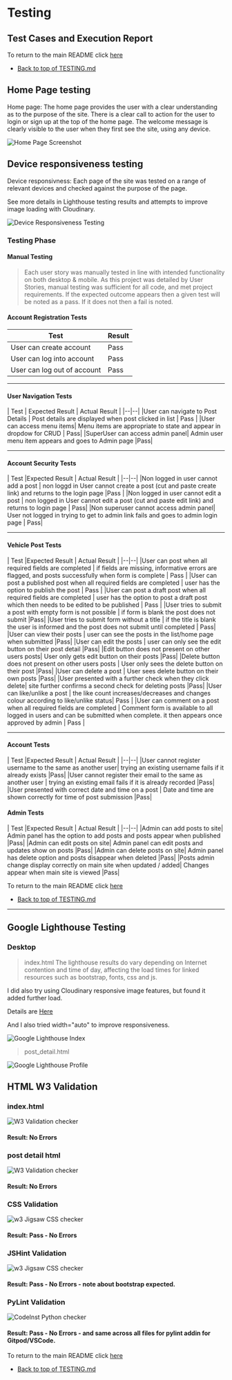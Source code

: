 # Testing
## Test Cases and Execution Report

To return to the main README click [here](/README.md)

* [Back to top of TESTING.md](#testing) 

## Home Page testing

Home page: The home page provides the user with a clear understanding as to the purpose of the site. 
There is a clear call to action for the user to login or sign up at the top of the home page. 
The welcome message is clearly visible to the user when they first see the site, using any device.

![Home Page Screenshot](/assets/screenshots/homepage.png)

## Device responsiveness testing

Device responsivness: Each page of the site was tested on a range of relevant devices and checked against the purpose of the page. 

See more details in Lighthouse testing results and attempts to improve image loading with Cloudinary.

![Device Responsiveness Testing](/assets/screenshots/responsiveness.png)


### Testing Phase

#### Manual Testing

> Each user story was manually tested in line with intended functionality on both desktop & mobile.
> As this project was detailed by User Stories, manual testing was sufficient for all code, and met project requirements.
> If the expected outcome appears then a given test will be noted as a pass. If it does not then a fail is noted.

#### Account Registration Tests
| Test |Result  |
|--|--|
| User can create account | Pass |
| User can log into account| Pass|
|User can log out of account|Pass|

---

#### User Navigation Tests

| Test | Expected Result | Actual Result  |
|--|--|
|User can navigate to Post Details | Post details are displayed when post clicked in list | Pass |
|User can access menu items| Menu items are appropriate to state and appear in dropdow for CRUD | Pass|
|SuperUser can access admin panel| Admin user menu item appears and goes to Admin page |Pass|

---

#### Account Security Tests

| Test |Expected Result | Actual Result  |
|--|--|
|Non logged in user cannot add a post | non loggd in User cannot create a post (cut and paste create link) and returns to the login page |Pass |
|Non logged in user cannot edit a post | non logged in User cannot edit a post (cut and paste edit link) and returns to login page | Pass|
|Non superuser cannot access admin panel| User not logged in trying to get to admin link fails and goes to admin login page | Pass|

---

#### Vehicle Post Tests

| Test |Expected Result | Actual Result  |
|--|--|
|User can post when all required fields are completed | if fields are missing, informative errors are flagged, and posts successfully when form is complete | Pass |
|User can post a published post when all required fields are completed | user has the option to publish the post | Pass |
|User can post a draft post when all required fields are completed | user has the option to post a draft post which then needs to be edited to be published | Pass |
|User tries to submit a post with empty form is not possible | if form is blank the post does not submit |Pass|
|User tries to submit form without a title | if the title is blank the user is informed and the post does not submit until completed | Pass|
|User can view their posts | user can see the posts in the list/home page when submitted |Pass|
|User can edit the posts | user can only see the edit button on their post detail |Pass|
|Edit button does not present on other users posts| User only gets edit button on their posts |Pass|
|Delete button does not present on other users posts | User only sees the delete button on their post |Pass|
|User can delete a post | User sees delete button on their own posts |Pass|
|User presented with a further check when they click delete| site further confirms a second check for deleting posts  |Pass|
|User can like/unlike a post | the like count increases/decreases and changes colour according to like/unlike status| Pass |
|User can comment on a post when all required fields are completed | Comment form is available to all logged in users and can be submitted when complete. it then appears once approved by admin | Pass |

--- 

#### Account Tests

| Test |Expected Result | Actual Result  |
|--|--|
|User cannot register username to the same as another user| trying an existing username fails if it already exists |Pass|
|User cannot register their email to the same as another user | trying an existing email fails if it is already recorded |Pass|
|User presented with correct date and time on a post | Date and time are shown correctly for time of post submission  |Pass|


#### Admin Tests

| Test |Expected Result | Actual Result  |
|--|--|
|Admin can add posts to site| Admin panel has the option to add posts and posts appear when published  |Pass|
|Admin can edit posts on site| Admin panel can edit posts and updates show on posts |Pass|
|Admin can delete posts on site| Admin panel has delete option and posts disappear when deleted |Pass|
|Posts admin change display correctly on main site when updated / added| Changes appear when main site is viewed |Pass|

To return to the main README click [here](/README.md)

* [Back to top of TESTING.md](#testing) 

---

## Google Lighthouse Testing

### Desktop

> index.html
The lighthouse results do vary depending on Internet contention and time of day, affecting the load times for linked resources such as bootstrap, fonts, css and js.

I did also try using Cloudinary responsive image features, but found it added further load.

Details are [Here](https://cloudinary.com/blog/how_to_automatically_create_images_for_responsive_design) 

And I also tried width="auto" to improve responsiveness.

![Google Lighthouse Index](/assets/testing/main-page-lighthouse.png)

> post_detail.html

![Google Lighthouse Profile](/assets/testing/detail-page-lighthouse.png)


## HTML W3 Validation

### index.html

![W3 Validation checker](/assets/testing/w3validation.png)
#### Result: No Errors

### post detail html

![W3 Validation checker](/assets/testing/w3validation-detail.png)
#### Result: No Errors

### CSS Validation

![w3 Jigsaw CSS checker](/assets/testing/cssvalidation.png)
#### Result: Pass - No Errors

### JSHint Validation

![w3 Jigsaw CSS checker](/assets/testing/jshintvalidation.png)
#### Result: Pass - No Errors - note about bootstrap expected.

### PyLint Validation

![CodeInst Python checker](/assets/testing/pythonvalidation.png)
#### Result: Pass - No Errors - and same across all files for pylint addin for Gitpod/VSCode.

To return to the main README click [here](/README.md)

* [Back to top of TESTING.md](#testing) 
